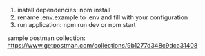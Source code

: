1. install dependencies: npm install
2. rename .env.example to .env and fill with your configuration
3. run application: npm run dev or npm start

sample postman collection: https://www.getpostman.com/collections/9b1277d348c9dca31408
